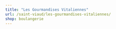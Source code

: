 ```yaml
---
title: "Les Gourmandises Vitaliennes"
url: /saint-viaud/les-gourmandises-vitaliennes/
shop: boulangerie
---
```

